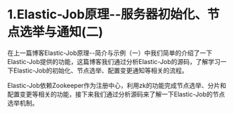 # 1.Elastic-Job原理--服务器初始化、节点选举与通知(二)
在上一篇博客Elastic-Job原理--简介与示例（一）中我们简单的介绍了一下Elastic-Job提供的功能，这篇博客我们通过分析Elastic-Job的源码，了解学习一下Elastic-Job的初始化、节点选举、配置变更通知等相关的流程。

   Elastic-Job依赖Zookeeper作为注册中心，利用zk的功能完成节点选举、分片和配置变更等相关的功能，接下来我们通过分析源码来了解一下Elastic-Job的节点选举机制。